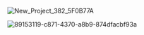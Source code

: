 ![New_Project_382_5F0B77A](https://github.com/user-attachments/assets/2242248f-b3f6-487b-aa53-c44371e7be5c)


![89153119-c871-4370-a8b9-874dfacbf93a](https://github.com/user-attachments/assets/df21bc17-69bf-4bb8-86d8-732827439c3c)

